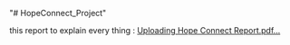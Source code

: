 "# HopeConnect_Project" 


this report to explain every thing :
[Uploading Hope Connect Report.pdf…]()
